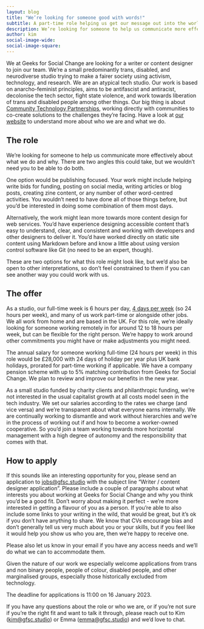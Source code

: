 ```yaml
---
layout: blog
title: "We’re looking for someone good with words!"
subtitle: A part-time role helping us get our message out into the world
description: We’re looking for someone to help us communicate more effectively about what we do and why. This could take a few different forms and we're interested in people with skills in things like bid writing, authoring articles, social media posts or accessible content design for the web. You don't need to have all these skills are we're open to your interpretations of what this role might look like.
author: kim
social-image-wide: 
social-image-square: 
---
```


We at Geeks for Social Change are looking for a writer or content designer to join our team. We’re a small predominantly trans, disabled, and neurodiverse studio trying to make a fairer society using activism, technology, and research. We are an atypical tech studio. Our work is based on anarcho-feminist principles, aims to be antifascist and antiracist, decolonise the tech sector, fight state violence, and work towards liberation of trans and disabled people among other things. Our big thing is about [Community Technology Partnerships](https://gfsc.studio/2022/10/11/national-network-community-technology-partnerships.html), working directly with communities to co-create solutions to the challenges they’re facing. Have a look at [our website](https://gfsc.studio/) to understand more about who we are and what we do.

## The role

We’re looking for someone to help us communicate more effectively about what we do and why. There are two angles this could take, but we wouldn’t need you to be able to do both.

One option would be publishing focused. Your work might include helping write bids for funding, posting on social media, writing articles or blog posts, creating zine content, or any number of other word-centred activities. You wouldn’t need to have done all of those things before, but you’d be interested in doing some combination of them most days.

Alternatively, the work might lean more towards more content design for web services. You’d have experience designing accessible content that’s easy to understand, clear, and consistent and working with developers and other designers to deliver it. You’d have worked directly on static site content using Markdown before and know a little about using version control software like Git (no need to be an expert, though).

These are two options for what this role might look like, but we’d also be open to other interpretations, so don’t feel constrained to them if you can see another way you could work with us.

## The offer

As a studio, our full-time week is 6 hours per day, [4 days per week](https://www.4dayweek.co.uk/) (so 24 hours per week), and many of us work part-time or alongside other jobs. We all work from home and are based in the UK. For this role, we’re ideally looking for someone working remotely in for around 12 to 18 hours per week, but can be flexible for the right person. We’re happy to work around other commitments you might have or make adjustments you might need.

The annual salary for someone working full-time (24 hours per week) in this role would be £28,000 with 24 days of holiday per year plus UK bank holidays, prorated for part-time working if applicable. We have a company pension scheme with up to 5% matching contribution from Geeks for Social Change. We plan to review and improve our benefits in the new year.

As a small studio funded by charity clients and philanthropic funding, we’re not interested in the usual capitalist growth at all costs model seen in the tech industry. We set our salaries according to the rates we charge (and vice versa) and we’re transparent about what everyone earns internally. We are continually working to dismantle and work without hierarchies and we’re in the process of working out if and how to become a worker-owned cooperative. So you’d join a team working towards more horizontal management with a high degree of autonomy and the responsibility that comes with that.

## How to apply

If this sounds like an interesting opportunity for you, please send an application to jobs@gfsc.studio with the subject line “Writer / content designer application”. Please include a couple of paragraphs about what interests you about working at Geeks for Social Change and why you think you’d be a good fit. Don’t worry about making it perfect - we’re more interested in getting a flavour of you as a person. If you’re able to also include some links to your writing in the wild, that would be great, but it’s ok if you don’t have anything to share. We know that CVs encourage bias and don’t generally tell us very much about you or your skills, but if you feel like it would help you show us who you are, then we’re happy to receive one.

Please also let us know in your email if you have any access needs and we’ll do what we can to accommodate them.

Given the nature of our work we especially welcome applications from trans and non binary people, people of colour, disabled people, and other marginalised groups, especially those historically excluded from technology.

The deadline for applications is 11:00 on 16 January 2023.

If you have any questions about the role or who we are, or if you’re not sure if you’re the right fit and want to talk it through, please reach out to Kim (kim@gfsc.studio) or Emma (emma@gfsc.studio) and we’d love to chat.
